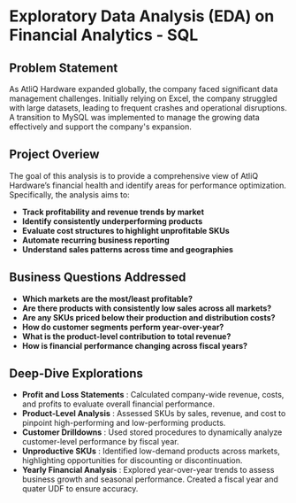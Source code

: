 # Exploratory Data Analysis (EDA) on Financial Analytics - SQL
## Problem Statement  
As AtliQ Hardware expanded globally, the company faced significant data management challenges. Initially relying on Excel, the company struggled with large datasets, leading to frequent crashes and operational disruptions. A transition to MySQL was implemented to manage the growing data effectively and support the company's expansion.

## Project Overiew
The goal of this analysis is to provide a comprehensive view of AtliQ Hardware’s financial health and identify areas for performance optimization. Specifically, the analysis aims to:

- **Track profitability and revenue trends by market**
- **Identify consistently underperforming products**
- **Evaluate cost structures to highlight unprofitable SKUs**
- **Automate recurring business reporting**
- **Understand sales patterns across time and geographies**

##  Business Questions Addressed
- **Which markets are the most/least profitable?**
- **Are there products with consistently low sales across all markets?**
- **Are any SKUs priced below their production and distribution costs?**
- **How do customer segments perform year-over-year?**
- **What is the product-level contribution to total revenue?**
- **How is financial performance changing across fiscal years?**

## Deep-Dive Explorations
- **Profit and Loss Statements** : Calculated company-wide revenue, costs, and profits to evaluate overall financial performance.
- **Product-Level Analysis** : Assessed SKUs by sales, revenue, and cost to pinpoint high-performing and low-performing products.
- **Customer Drilldowns** : Used stored procedures to dynamically analyze customer-level performance by fiscal year.
- **Unproductive SKUs** : Identified low-demand products across markets, highlighting opportunities for discounting or discontinuation.
- **Yearly Financial Analysis** : Explored year-over-year trends to assess business growth and seasonal performance. Created a fiscal year and quater UDF to ensure accuracy.
